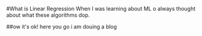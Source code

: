 #What is Linear Regression
When I was learning about ML o always thought about what these algorithms dop. 

##ow it's ok!
here you go
i am douing a blog
